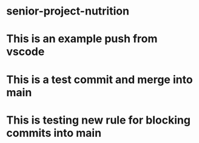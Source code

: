 # senior-project-nutrition

# This is an example push from vscode

# This is a test commit and merge into main

# This is testing new rule for blocking commits into main
